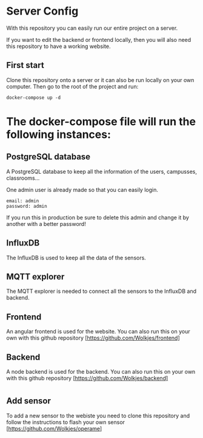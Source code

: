 # Server Config

With this repository you can easily run our entire project on a server.


If you want to edit the backend or frontend locally, then you will also need this repository to have a working website.


## First start

Clone this repository onto a server or it can also be run locally on your own computer. 
Then go to the root of the project and run:
```
docker-compose up -d
```

# The docker-compose file will run the following instances:

## PostgreSQL database
A PostgreSQL database to keep all the information of the users, campusses, classrooms...

One admin user is already made so that you can easily login.

```
email: admin
password: admin
```
If you run this in production be sure to delete this admin and change it by another with a better password!

## InfluxDB
The InfluxDB is used to keep all the data of the sensors.

## MQTT explorer
The MQTT explorer is needed to connect all the sensors to the InfluxDB and backend. 

## Frontend
An angular frontend is used for the website. You can also run this on your own with this github repository [https://github.com/Wolkjes/frontend] 

## Backend
A node backend is used for the backend. You can also run this on your own with this github repository [https://github.com/Wolkjes/backend] 
#
## Add sensor

To add a new sensor to the webiste you need to clone this repository and follow the instructions to flash your own sensor [https://github.com/Wolkjes/operame]